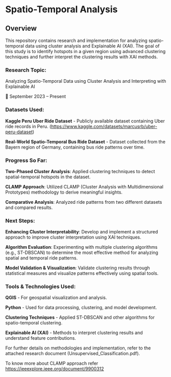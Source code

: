 # Spatio-Temporal Analysis

## Overview

This repository contains research and implementation for analyzing spatio-temporal data using cluster analysis and Explainable AI (XAI). The goal of this study is to identify hotspots in a given region using advanced clustering techniques and further interpret the clustering results with XAI methods.

### Research Topic:
Analyzing Spatio-Temporal Data using Cluster Analysis and Interpreting with Explainable AI

📅 September 2023 – Present

### Datasets Used:
**Kaggle Peru Uber Ride Dataset** - Publicly available dataset containing Uber ride records in Peru. (https://www.kaggle.com/datasets/marcusrb/uber-peru-dataset)

**Real-World Spatio-Temporal Bus Ride Dataset** - Dataset collected from the Bayern region of Germany, containing bus ride patterns over time.

### Progress So Far:
**Two-Phased Cluster Analysis**: Applied clustering techniques to detect spatial-temporal hotspots in the dataset.

**CLAMP Approach**: Utilized CLAMP (Cluster Analysis with Multidimensional Prototypes) methodology to derive meaningful insights.

**Comparative Analysis**: Analyzed ride patterns from two different datasets and compared results.


### Next Steps:
**Enhancing Cluster Interpretability**: Develop and implement a structured approach to improve cluster interpretation using XAI techniques.

**Algorithm Evaluation**: Experimenting with multiple clustering algorithms (e.g., ST-DBSCAN) to determine the most effective method for analyzing spatial and temporal ride patterns.

**Model Validation & Visualization**: Validate clustering results through statistical measures and visualize patterns effectively using spatial tools.

### Tools & Technologies Used:
**QGIS** - For geospatial visualization and analysis.

**Python** - Used for data processing, clustering, and model development.

**Clustering Techniques** - Applied ST-DBSCAN and other algorithms for spatio-temporal clustering.

**Explainable AI (XAI)** - Methods to interpret clustering results and understand feature contributions.



For further details on methodologies and implementation, refer to the attached research document (Unsupervised_Classification.pdf).

To know more about CLAMP approach refer https://ieeexplore.ieee.org/document/9900312
